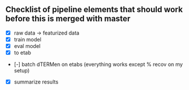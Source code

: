 ## Checklist of pipeline elements that should work before this is merged with master

- [X] raw data -> featurized data
- [X] train model
- [X] eval model
- [X] to etab
- [-] batch dTERMen on etabs (everything works except % recov on my setup)
- [X] summarize results
